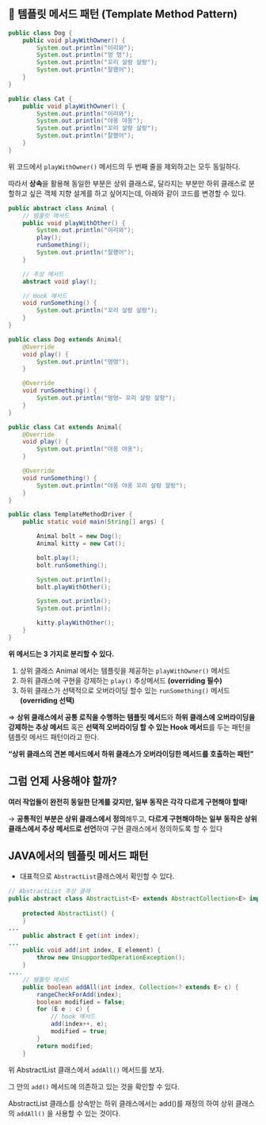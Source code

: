 ## 📌 템플릿 메서드 패턴 (Template Method Pattern)

```java
public class Dog {
    public void playWithOwner() {
        System.out.println("이리와");
        System.out.println("멍 멍");
        System.out.println("꼬리 살랑 살랑");
        System.out.println("잘했어");
    }
}

public class Cat {
    public void playWithOwner() {
        System.out.println("이리와");
        System.out.println("야옹 야옹");
        System.out.println("꼬리 살랑 살랑");
        System.out.println("잘했어");
    }
}

```

위 코드에서 `playWithOwner()` 메서드의 두 번째 줄을 제외하고는 모두 동일하다. 

따라서 **상속**을 활용해 동일한 부분은 상위 클래스로, 달라지는 부분만 하위 클래스로 분할하고 싶은 객체 지향 설계를 하고 싶어지는데, 아래와 같이 코드를 변경할 수 있다.

```java
public abstract class Animal {
    // 템플릿 메서드
    public void playWithOther() {
        System.out.println("이리와");
        play();
        runSomething();
        System.out.println("잘했어");
    }

    // 추상 메서드
    abstract void play();

    // Hook 메서드
    void runSomething() {
        System.out.println("꼬리 살랑 살랑");
    }
}
```

```java
public class Dog extends Animal{
    @Override
    void play() {
        System.out.println("멍멍");
    }

    @Override
    void runSomething() {
        System.out.println("멍멍~ 꼬리 살랑 살랑");
    }
}
```

```java
public class Cat extends Animal{
    @Override
    void play() {
        System.out.println("야옹 야옹");
    }

    @Override
    void runSomething() {
        System.out.println("야옹 야옹 꼬리 살랑 살랑");
    }
}

```

```java
public class TemplateMethodDriver {
    public static void main(String[] args) {

        Animal bolt = new Dog();
        Animal kitty = new Cat();

        bolt.play();
        bolt.runSomething();

        System.out.println();
        bolt.playWithOther();

        System.out.println();
        System.out.println();

        kitty.playWithOther();
    }
}
```

**위 메서드는 3 가지로 분리할 수 있다.**

1. 상위 클래스 Animal 에서는 템플릿을 제공하는 `playWithOwner()` 메서드
2. 하위 클래스에 구현을 강제하는 `play()` 추상메서드 **(overriding 필수)**
3. 하위 클래스가 선택적으로 오버라이딩 할수 있는 `runSomething()` 메서드 **(overriding 선택)**

⇒ **상위 클래스에서 공통 로직을 수행하는 템플릿 메서드**와 **하위 클래스에 오버라이딩을 강제하는 추상 메서드** 혹은 **선택적 오버라이딩 할 수 있는 Hook 메서드**를 두는 패턴을 템플릿 메서드 패턴이라고 한다.

**“상위 클래스의 견본 메서드에서 하위 클래스가 오버라이딩한 메서드를 호출하는 패턴”**

## 그럼 언제 사용해야 할까?

**여러 작업들이 완전히 동일한 단계를 갖지만, 일부 동작은 각각 다르게 구현해야 할때!**

→ **공통적인 부분은 상위 클래스에서 정의**해두고, **다르게 구현해야하는 일부 동작은 상위 클래스에서 추상 메서드로 선언**하여 구현 클래스에서 정의하도록 할 수 있다

## JAVA에서의 템플릿 메서드 패턴

- 대표적으로 `AbstractList`클래스에서 확인할 수 있다.

```java
// AbstractList 추상 클래
public abstract class AbstractList<E> extends AbstractCollection<E> implements List<E> {
  
    protected AbstractList() {
    }
...
    public abstract E get(int index);
...
    public void add(int index, E element) {
        throw new UnsupportedOperationException();
    }
....
    // 템플릿 메서드
    public boolean addAll(int index, Collection<? extends E> c) {
        rangeCheckForAdd(index);
        boolean modified = false;
        for (E e : c) {
            // hook 메서드
            add(index++, e);
            modified = true;
        }
        return modified;
    }
```

위 AbstractList 클래스에서 `addAll()` 메서드를 보자.

그 안의  `add()` 메서드에 의존하고 있는 것을 확인할 수 있다.

AbstractList 클래스를 상속받는 하위 클래스에서는 add()를 재정의 하여 상위 클래스의 `addAll()` 을 사용할 수 있는 것이다.